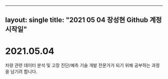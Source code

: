 ----
layout: single
title: "2021 05 04 장성현 Github 계정 시작일" 
----


# 2021.05.04 

차량 관련 데이터 분석 및 고장 진단/예측 기술 개발 전문가가 되기 위해 
공부하는 과정을 남기려 합니다. 

